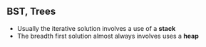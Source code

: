 



## BST, Trees

- Usually the iterative solution involves a use of a **stack**
- The breadth first solution almost always involves uses a **heap**